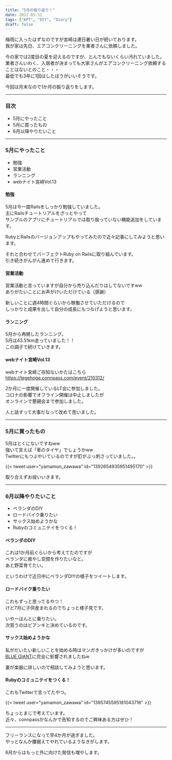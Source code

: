 ```yaml
---
title: "5月の振り返り！"
date: 2021-05-31
tags: ["KPT", "DIY", "Diary"]
draft: false
---
```


梅雨に入ったはずなのですが宮崎は連日暑い日が続いております。  
我が家は先日、エアコンクリーニングを業者さんに依頼しました。  

今の家では2度目の夏を迎えるのですが、とんでもないくらい汚れていました。  
業者さんいわく、入居者が決まっても大家さんがエアコンクリーニング依頼することはないとのこと・・・  
最低でも3年に1回はしたほうがいいそうです。  

今回は月末なので1か月の振り返りをします。  

---

### 目次

- 5月にやったこと
- 5月に買ったもの
- 6月以降やりたいこと

---

### 5月にやったこと

- 勉強
- 営業活動
- ランニング
- webナイト宮崎Vol.13

#### 勉強

5月は今一度Railsをしっかり勉強していました。  
主にRailsチュートリアルをざっとやって  
サンプルのアプリにチュートリアルでは取り扱っていない機能追加をしています。  

RubyとRailsのバージョンアップもやってみたので近々記事にしてみようと思います。  

それと合わせてパーフェクトRuby on Railsに取り組んでいます。  
引き続きがんがん進めて行きます。  

#### 営業活動

営業活動と言っていますが自分から売り込んだりはしてないですww  
ありがたいことにお声がけいただけている（感謝）  

新しいことに週4時間ぐらいから稼働させていただけるので  
しっかりと成果を出して自分の成長にもつなげようと思います。  

#### ランニング

5月から再開したランニング。  
5月は43.51km走っていました！！  
この調子で続けていきます。  

#### webナイト宮崎Vol.13

webナイト宮崎ご存知ないかたはこちら  
https://tegehoge.connpass.com/event/210312/  

2か月に一度開催しているLT会に参加しました。  
コロナの影響でオフライン開催は中止しましたが  
オンラインで懇親会まで参加しました。  

人と話すって大事だなって改めて思いました。  

---

### 5月に買ったもの

5月はとくにないですねww  
強いて言えば「車のタイヤ」でしょうかww  
Twitterにもつぶやいているのですが釘がぶっ刺さっていました。。  

{{< tweet user="yamamon_zawawa" id="1392654935951495170" >}}

取り合えずお祓いいきます。  

---

### 6月以降やりたいこと

- ベランダのDIY
- ロードバイク乗りたい
- サックス始めようかな
- Rubyのコミュニテイをつくる！

#### ベランダのDIY

これは1か月前ぐらいから考えてたのですが  
ベランダに癒やし空間を作りたいなと。  
あと野菜育てたい。  

というわけで近日中にベランダDIYの様子をツイートします。  

#### ロードバイク乗りたい

これもずっと思ってるやつ！  
けど7月に子供産まれるのでちょっと様子見です。  

いやーほんとに乗りたい。  
次買うのはビアンキと決めているのです。  


#### サックス始めようかな

私がだいたい新しいことを始める時はマンガきっかけが多いのですが  
[BLUE GIANT](https://bluegiant.jp/first/)に完全に影響されましたねw  

妻が楽器に詳しいので相談してみようと思います。  

#### Rubyのコミュニテイをつくる！

これもTwitterで言ってたやつ。  

{{< tweet user="yamamon_zawawa" id="1395745595181043716" >}}

ちょっとまじで考えています。  
近々、connpassかなんかで告知するのでご興味ある方はぜひ！  

---

フリーランスになって早4か月が過ぎました。  
やっとなんか腰据えてやれているようなきがします。  

6月からはもっと外に向けた発信も増やします。  
